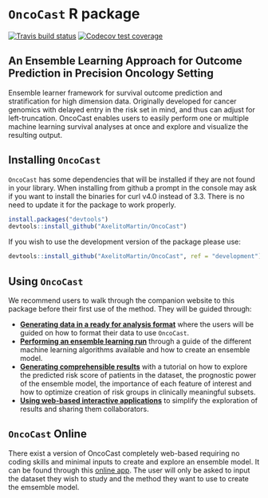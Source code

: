 
# `OncoCast` R package

<!-- badges: start -->

[![Travis build
status](https://travis-ci.com/AxelitoMartin/OncoCast.svg?branch=development)](https://travis-ci.org/AxelitoMartin/OncoCast)
[![Codecov test
coverage](https://codecov.io/gh/AxelitoMartin/OncoCast/branch/development/graph/badge.svg)](https://codecov.io/gh/AxelitoMartin/OncoCast?branch=development)
<!-- badges: end -->

## An Ensemble Learning Approach for Outcome Prediction in Precision Oncology Setting

Ensemble learner framework for survival outcome prediction and
stratification for high dimension data. Originally developed for cancer
genomics with delayed entry in the risk set in mind, and thus can adjust
for left-truncation. OncoCast enables users to easily perform one or
multiple machine learning survival analyses at once and explore and
visualize the resulting output.

## Installing `OncoCast`

`OncoCast` has some dependencies that will be installed if they are not
found in your library. When installing from github a prompt in the
console may ask if you want to install the binaries for curl v4.0
instead of 3.3. There is no need to update it for the package to work
properly.

``` r
install.packages("devtools")
devtools::install_github("AxelitoMartin/OncoCast")
```

If you wish to use the development version of the package please use:

``` r
devtools::install_github("AxelitoMartin/OncoCast", ref = "development")
```

## Using `OncoCast`

We recommend users to walk through the companion website to this package
before their first use of the method. They will be guided through:

  - [**Generating data in a ready for analysis
    format**](https://axelitomartin.github.io/OncoCast/articles/OncoCast-Data.html)
    where the users will be guided on how to format their data to use
    `OncoCast`.
  - [**Performing an ensemble learning
    run**](https://axelitomartin.github.io/OncoCast/articles/Ensemble-Learner.html)
    through a guide of the different machine learning algorithms
    available and how to create an ensemble model.
  - [**Generating comprehensible
    results**](https://axelitomartin.github.io/OncoCast/articles/Risk-Prediction.html)
    with a tutorial on how to explore the predicted risk score of
    patients in the dataset, the prognostic power of the ensemble model,
    the importance of each feature of interest and how to optimize
    creation of risk groups in clinically meaningful subsets.
  - [**Using web-based interactive
    applications**](https://axelitomartin.github.io/OncoCast/articles/Online-Tools.html)
    to simplify the exploration of results and sharing them
    collaborators.

## `OncoCast` Online

There exist a version of OncoCast completely web-based requiring no
coding skills and minimal inputs to create and explore an ensemble
model. It can be found through this [online app](). The user will only
be asked to input the dataset they wish to study and the method they
want to use to create the emsemble model.
